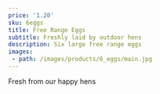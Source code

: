 ```yaml
---
price: '1.20'
sku: 6eggs
title: Free Range Eggs
subtitle: Freshly laid by outdoor hens
description: Six large free range eggs
images:
 - path: /images/products/6_eggs/main.jpg
---
```


Fresh from our happy hens
